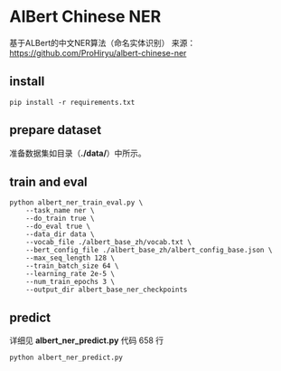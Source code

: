 # AlBert Chinese NER

基于ALBert的中文NER算法（命名实体识别）
来源：https://github.com/ProHiryu/albert-chinese-ner

## install

    pip install -r requirements.txt
    
## prepare dataset

准备数据集如目录（**./data/**）中所示。

## train and eval

    python albert_ner_train_eval.py \
        --task_name ner \
        --do_train true \
        --do_eval true \
        --data_dir data \
        --vocab_file ./albert_base_zh/vocab.txt \
        --bert_config_file ./albert_base_zh/albert_config_base.json \
        --max_seq_length 128 \
        --train_batch_size 64 \
        --learning_rate 2e-5 \
        --num_train_epochs 3 \
        --output_dir albert_base_ner_checkpoints
   
## predict

详细见 **albert_ner_predict.py** 代码 658 行

    python albert_ner_predict.py